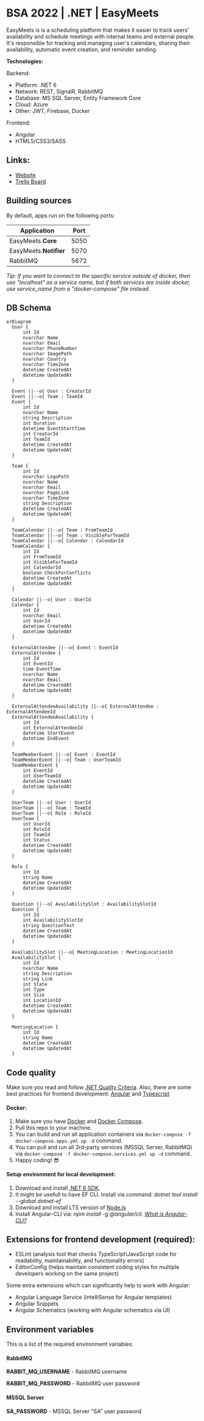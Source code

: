 # BSA 2022 | .NET | EasyMeets

EasyMeets is is a scheduling platform that makes it easier to track users' availability and schedule meetings with internal teams and external people. It's responsible for tracking and managing user's calendars, sharing their availability, automatic event creation, and reminder sending.

**Technologies:**

Backend:

- Platform: .NET 6
- Network: REST, SignalR, RabbitMQ
- Database: MS SQL Server, Entity Framework Core
- Cloud: Azure
- Other: JWT, Firebase, Docker

Frontend:

- Angular
- HTML5/CSS3/SASS

## Links:

- [Website]()
- [Trello Board](https://trello.com/b/8iNdzdLQ/easymeets)

## Building sources

By default, apps run on the following ports:

| Application            | Port |
| ---------------------- | ---- |
| EasyMeets.**Core**     | 5050 |
| EasyMeets.**Notifier** | 5070 |
| RabbitMQ               | 5672 |

_Tip: If you want to connect to the specific service outside of docker, then use "localhost" as a service name, but if both services are inside docker, use service_name from a "docker-compose" file instead._

## DB Schema

```mermaid
erDiagram
  User {
      int Id
      nvarchar Name
      nvarchar Email
      nvarchar PhoneNumber
      nvarchar ImagePath
      nvarchar Country
      nvarchar TimeZone
      datetime CreatedAt
      datetime UpdatedAt
  }

  Event ||--o{ User : CreatorId
  Event ||--o{ Team : TeamId
  Event {
      int Id
      nvarchar Name
      string Description
      int Duration
      datetime EventStartTime
      int CreatorId
      int TeamId
      datetime CreatedAt
      datetime UpdatedAt
  }

  Team {
      int Id
      nvarchar LogoPath
      nvarchar Name
      nvarchar Email
      nvarchar PageLink
      nvarchar TimeZone
      string Description
      datetime CreatedAt
      datetime UpdatedAt
  }

  TeamCalendar ||--o{ Team : FromTeamId
  TeamCalendar ||--o{ Team : VisibleForTeamId
  TeamCalendar ||--o{ Calendar : CalendarId
  TeamCalendar {
      int Id
      int FromTeamId
      int VisibleForTeamId
      int CalendarId
      boolean CheckForConflicts
      datetime CreatedAt
      datetime UpdatedAt
  }

  Calendar ||--o{ User : UserId
  Calendar {
      int Id
      nvarchar Email
      int UserId
      datetime CreatedAt
      datetime UpdatedAt
  }

  ExternalAttendee ||--o{ Event : EventId
  ExternalAttendee {
      int Id
      int EventId
      time EventTime
      nvarchar Name
      nvarchar Email
      datetime CreatedAt
      datetime UpdatedAt
  }

  ExternalAttendeeAvailability ||--o{ ExternalAttendee : ExternalAttendeeId
  ExternalAttendeeAvailability {
      int Id
      int ExternalAttendeeId
      datetime StartEvent
      datetime EndEvent
  }

  TeamMemberEvent ||--o{ Event : EventId
  TeamMemberEvent ||--o{ Team : UserTeamId
  TeamMemberEvent {
      int EventId
      int UserTeamId
      datetime CreatedAt
      datetime UpdatedAt
  }

  UserTeam ||--o{ User : UserId
  UserTeam ||--o{ Team : TeamId
  UserTeam ||--o{ Role : RoleId
  UserTeam {
      int UserId
      int RoleId
      int TeamId
      int Status
      datetime CreatedAt
      datetime UpdatedAt
  }

  Role {
      int Id
      string Name
      datetime CreatedAt
      datetime UpdatedAt
  }

  Question ||--o{ AvailabilitySlot : AvailabilitySlotId
  Question {
      int Id
      int AvailabilitySlotId
      string QuestionText
      datetime CreatedAt
      datetime UpdatedAt
  }

  AvailabilitySlot ||--o{ MeetingLocation : MeetingLocationId
  AvailabilitySlot {
      int Id
      nvarchar Name
      string Description
      string Link
      int State
      int Type
      int Size
      int LocationId
      datetime CreatedAt
      datetime UpdatedAt
  }

  MeetingLocation {
      int Id
      string Name
      datetime CreatedAt
      datetime UpdatedAt
  }
```

## Code quality

Make sure you read and follow [.NET Quality Criteria](https://github.com/BinaryStudioAcademy/quality-criteria/blob/production/source/dotnet.md).
Also, there are some best practices for frontend development: [Angular](https://angular.io/guide/styleguide) and [Typescript](https://google.github.io/styleguide/tsguide.html)

#### Docker:

1. Make sure you have [Docker](https://www.docker.com) and [Docker Compose](https://docs.docker.com/compose/install).
2. Pull this repo to your machine.
3. You can build and run all application containers via `docker-compose -f docker-compose.apps.yml up -d` command.
4. You can pull and run all 3rd-party services (MSSQL Server, RabbitMQ) via `docker-compose -f docker-compose.services.yml up -d` command.
5. Happy coding! :sunglasses:

#### Setup environment for local development:

1. Download and install [.NET 6 SDK](https://dotnet.microsoft.com/download).
2. It might be usefull to have EF CLI. Install via command: _dotnet tool install --global dotnet-ef_
3. Download and install LTS version of [Node.js](https://nodejs.org/en/)
4. Install Angular-CLI via: _npm install -g @angular/cli_. _[What is Angular-CLI?](https://angular.io/cli)_

## Extensions for frontend development (required):

- ESLint (analysis tool that checks TypeScript\JavaScript code for readability, maintainability, and functionality errors)
- EditorConfig (helps maintain consistent coding styles for multiple developers working on the same project)

Some extra extensions which can significantly help to work with Angular:

- Angular Language Service (intelliSense for Angular templates)
- Angular Snippets
- Angular Schematics (working with Angular schematics via UI)

## Environment variables

This is a list of the required environment variables:

#### RabbitMQ

**RABBIT_MQ_USERNAME** - RabbitMQ username

**RABBIT_MQ_PASSWORD** - RabbitMQ user password

#### MSSQL Server

**SA_PASSWORD** - MSSQL Server "SA" user password
